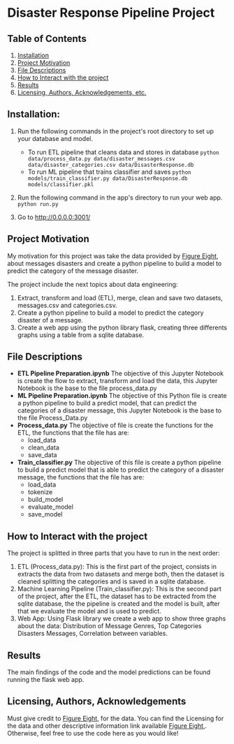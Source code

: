 # Disaster Response Pipeline Project

## Table of Contents
1. [Installation](#installation)
2. [Project Motivation](#project-motivation)
3. [File Descriptions](#file-descriptions)
4. [How to Interact with the project](#how-to-interact-with-the-project)
5. [Results](#results)
6. [Licensing, Authors, Acknowledgements, etc.](#licensing-authors-acknowledgements)

## Installation:
1. Run the following commands in the project's root directory to set up your database and model.

    - To run ETL pipeline that cleans data and stores in database
        `python data/process_data.py data/disaster_messages.csv data/disaster_categories.csv data/DisasterResponse.db`
    - To run ML pipeline that trains classifier and saves
        `python models/train_classifier.py data/DisasterResponse.db models/classifier.pkl`

2. Run the following command in the app's directory to run your web app.
    `python run.py`

3. Go to http://0.0.0.0:3001/

## Project Motivation
My motivation for this project was take the data provided by [Figure Eight](https://www.figure-eight.com/), about messages disasters and create a python pipeline to build a model to predict the category of the message disaster. 

The project include the next topics about data engineering: 
1. Extract, transform and load (ETL), merge, clean and save two datasets, messages.csv and categories.csv. 
2. Create a python pipeline to build a model to predict the category disaster of a message. 
3. Create a web app using the python library flask, creating three differents graphs using a table from a sqlite database. 

## File Descriptions
* **ETL Pipeline Preparation.ipynb**
The objective of this Jupyter Notebook is create the flow to extract, transform and load the data, this Jupyter Notebook is the base to the file process_data.py
* **ML Pipeline Preparation.ipynb**
The objective of this Python file is create a python pipeline to build a predict model, that can predict the categories of a disaster message, this Jupyter Notebook is the base to the file Process_Data.py
* **Process_data.py**
The objective of file is create the functions for the ETL, the functions that the file has are:
    * load_data
    * clean_data
    * save_data
* **Train_classifier.py**
The objective of this file is create a python pipeline to build a predict model that is able to predict the category of a disaster message, the functions that the file has are:
    * load_data
    * tokenize
    * build_model
    * evaluate_model
    * save_model

## How to Interact with the project
The project is splitted in three parts that you have to run in the next order:
1. ETL (Process_data.py): This is the first part of the project, consists in extracts the data from two datasets and merge both, then the dataset is cleaned splitting the categories and is saved in a sqlite database. 
2. Machine Learning Pipeline (Train_classifier.py): This is the second part of the project, after the ETL, the dataset has to be extracted from the sqlite database, the the pipeline is created and the model is built, after that we evaluate the model and is used to predict. 
3. Web App: Using Flask library we create a web app to show three graphs about the data: Distribution of Message Genres, Top Categories Disasters Messages, Correlation between variables. 

## Results
The main findings of the code and the model predictions can be found running the flask web app. 

## Licensing, Authors, Acknowledgements
Must give credit to [Figure Eight](https://www.figure-eight.com/), for the data. You can find the Licensing for the data and other descriptive information link available [Figure Eight](https://www.figure-eight.com/),. Otherwise, feel free to use the code here as you would like!


